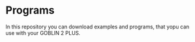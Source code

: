 # Programs
In this repository you can download examples and programs, that yopu can use with your GOBLIN 2 PLUS.
